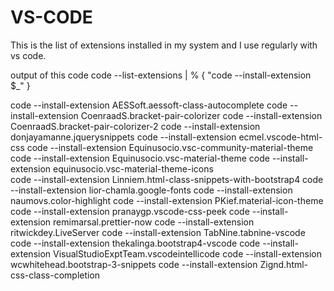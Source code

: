 # VS-CODE

This is the list of extensions installed in my system and I use regularly with vs code.

output of this code
code --list-extensions | % { "code --install-extension $_" }


code --install-extension AESSoft.aessoft-class-autocomplete
code --install-extension CoenraadS.bracket-pair-colorizer
code --install-extension CoenraadS.bracket-pair-colorizer-2
code --install-extension donjayamanne.jquerysnippets
code --install-extension ecmel.vscode-html-css
code --install-extension Equinusocio.vsc-community-material-theme   
code --install-extension Equinusocio.vsc-material-theme
code --install-extension equinusocio.vsc-material-theme-icons       
code --install-extension Linniem.html-class-snippets-with-bootstrap4
code --install-extension lior-chamla.google-fonts
code --install-extension naumovs.color-highlight
code --install-extension PKief.material-icon-theme
code --install-extension pranaygp.vscode-css-peek
code --install-extension remimarsal.prettier-now
code --install-extension ritwickdey.LiveServer
code --install-extension TabNine.tabnine-vscode
code --install-extension thekalinga.bootstrap4-vscode
code --install-extension VisualStudioExptTeam.vscodeintellicode
code --install-extension wcwhitehead.bootstrap-3-snippets
code --install-extension Zignd.html-css-class-completion
